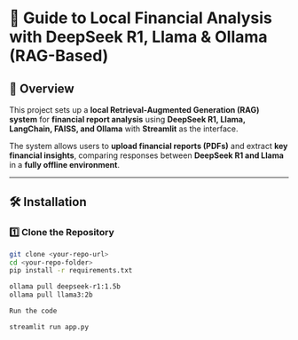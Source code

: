 # 🚀 Guide to Local Financial Analysis with DeepSeek R1, Llama & Ollama (RAG-Based)

## 📘 Overview  
This project sets up a **local Retrieval-Augmented Generation (RAG) system** for **financial report analysis** using **DeepSeek R1, Llama, LangChain, FAISS, and Ollama** with **Streamlit** as the interface.  

The system allows users to **upload financial reports (PDFs)** and extract **key financial insights**, comparing responses between **DeepSeek R1 and Llama** in a **fully offline environment**.

---

## 🛠️ Installation  

### 1️⃣ **Clone the Repository**  
```bash
git clone <your-repo-url>
cd <your-repo-folder>
pip install -r requirements.txt

ollama pull deepseek-r1:1.5b  
ollama pull llama3:2b  

Run the code

streamlit run app.py
